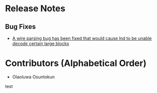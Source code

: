 # Release Notes

## Bug Fixes

* [A wire parsing bug has been fixed that would cause lnd to be unable _decode_
  certain large blocks](https://github.com/lightningnetwork/lnd/pull/7004)

# Contributors (Alphabetical Order)

* Olaoluwa Osuntokun


test